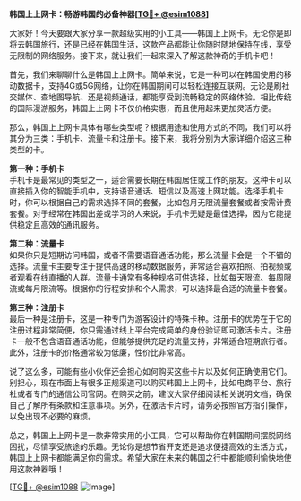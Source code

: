 **韩国上上网卡：畅游韩国的必备神器[[TG💪+ @esim1088](https://t.me/s/esim1088)]**

大家好！今天要跟大家分享一款超级实用的小工具——韩国上上网卡。无论你是即将去韩国旅行，还是已经在韩国生活，这款产品都能让你随时随地保持在线，享受无限制的网络服务。接下来，就让我们一起来深入了解这款神奇的手机卡吧！

首先，我们来聊聊什么是韩国上上网卡。简单来说，它是一种可以在韩国使用的移动数据卡，支持4G或5G网络，让你在韩国期间可以轻松连接互联网。无论是刷社交媒体、查地图导航、还是视频通话，都能享受到流畅稳定的网络体验。相比传统的国际漫游服务，韩国上上网卡不仅价格实惠，而且使用起来更加灵活方便。

那么，韩国上上网卡具体有哪些类型呢？根据用途和使用方式的不同，我们可以将其分为三类：手机卡、流量卡和注册卡。接下来，我将分别为大家详细介绍这三种类型的卡。

**第一种：手机卡**  
手机卡是最常见的类型之一，适合需要长期在韩国居住或工作的朋友。这种卡可以直接插入你的智能手机中，支持语音通话、短信以及高速上网功能。选择手机卡时，你可以根据自己的需求选择不同的套餐，比如包月无限流量套餐或者按需计费套餐。对于经常在韩国出差或学习的人来说，手机卡无疑是最佳选择，因为它能提供稳定且高效的通讯服务。

**第二种：流量卡**  
如果你只是短期访问韩国，或者不需要语音通话功能，那么流量卡会是一个不错的选择。流量卡主要专注于提供高速的移动数据服务，非常适合喜欢拍照、拍视频或者观看在线直播的人群。流量卡通常有多种规格可供选择，比如每天限流、每周限流或每月限流等。根据你的行程安排和个人需求，可以选择最合适的流量卡套餐。

**第三种：注册卡**  
最后一种是注册卡，这是一种专门为游客设计的特殊卡种。注册卡的优势在于它的注册过程非常简便，你只需通过线上平台完成简单的身份验证即可激活卡片。注册卡一般不包含语音通话功能，但能够提供充足的流量支持，非常适合短期旅行者。此外，注册卡的价格通常较为低廉，性价比非常高。

说了这么多，可能有些小伙伴还会担心如何购买这些卡片以及如何正确使用它们。别担心，现在市面上有很多正规渠道可以购买韩国上上网卡，比如电商平台、旅行社或者专门的通信公司官网。在购买之前，建议大家仔细阅读相关说明文档，确保自己了解所有条款和注意事项。另外，在激活卡片时，请务必按照官方指引操作，以免出现不必要的麻烦。

总之，韩国上上网卡是一款非常实用的小工具，它可以帮助你在韩国期间摆脱网络困扰，尽情享受旅途的乐趣。无论你是想节省开支还是追求便捷高效的生活方式，韩国上上网卡都能满足你的需求。希望大家在未来的韩国之行中都能顺利愉快地使用这款神器哦！

[[TG💪+ @esim1088](https://t.me/s/esim1088) ![Image](https://i.postimg.cc/4NQfJmqS/Snipaste-2025-05-13-00-14-12.png)]